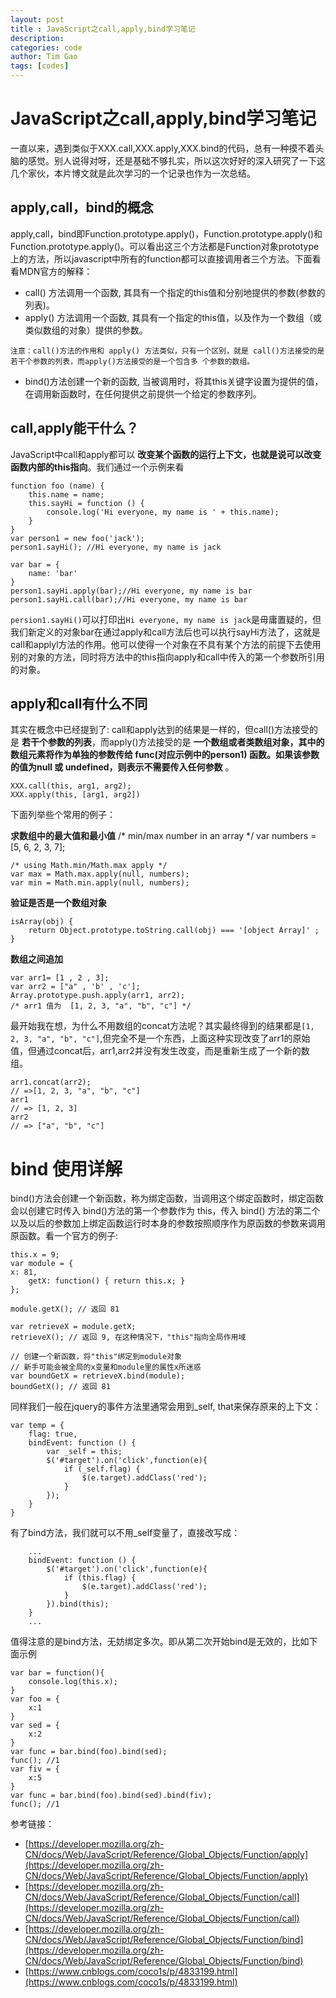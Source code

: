 ```yaml
---
layout: post
title : JavaScript之call,apply,bind学习笔记
description: 
categories: code
author: Tim Gao
tags: [codes]
---
```


# JavaScript之call,apply,bind学习笔记

一直以来，遇到类似于XXX.call,XXX.apply,XXX.bind的代码，总有一种摸不着头脑的感觉。别人说得对呀，还是基础不够扎实，所以这次好好的深入研究了一下这几个家伙，本片博文就是此次学习的一个记录也作为一次总结。

## apply,call，bind的概念

apply,call，bind即Function.prototype.apply()，Function.prototype.apply()和Function.prototype.apply()。可以看出这三个方法都是Function对象prototype上的方法，所以javascript中所有的function都可以直接调用者三个方法。下面看看MDN官方的解释：

* call() 方法调用一个函数, 其具有一个指定的this值和分别地提供的参数(参数的列表)。
* apply() 方法调用一个函数, 其具有一个指定的this值，以及作为一个数组（或类似数组的对象）提供的参数。
> 
    注意：call()方法的作用和 apply() 方法类似，只有一个区别，就是 call()方法接受的是若干个参数的列表，而apply()方法接受的是一个包含多 个参数的数组。
* bind()方法创建一个新的函数, 当被调用时，将其this关键字设置为提供的值，在调用新函数时，在任何提供之前提供一个给定的参数序列。

## call,apply能干什么？

JavaScript中call和apply都可以 **改变某个函数的运行上下文，也就是说可以改变函数内部的this指向**。我们通过一个示例来看

    function foo (name) {
        this.name = name;
        this.sayHi = function () {
            console.log('Hi everyone, my name is ' + this.name);
        }
    }
    var person1 = new foo('jack');
    person1.sayHi(); //Hi everyone, my name is jack

    var bar = {
        name: 'bar'
    }
    person1.sayHi.apply(bar);//Hi everyone, my name is bar
    person1.sayHi.call(bar);//Hi everyone, my name is bar

`persion1.sayHi()`可以打印出`Hi everyone, my name is jack`是毋庸置疑的，但我们新定义的对象bar在通过apply和call方法后也可以执行sayHi方法了，这就是call和applyl方法的作用。他可以使得一个对象在不具有某个方法的前提下去使用别的对象的方法，同时将方法中的this指向apply和call中传入的第一个参数所引用的对象。

## apply和call有什么不同

其实在概念中已经提到了: call和apply达到的结果是一样的，但call()方法接受的是 **若干个参数的列表**，而apply()方法接受的是 **一个数组或者类数组对象，其中的数组元素将作为单独的参数传给 func(对应示例中的person1) 函数。如果该参数的值为null 或 undefined，则表示不需要传入任何参数** 。

    XXX.call(this, arg1, arg2);
    XXX.apply(this, [arg1, arg2])

下面列举些个常用的例子：

**求数组中的最大值和最小值**
    /* min/max number in an array */
    var numbers = [5, 6, 2, 3, 7];

    /* using Math.min/Math.max apply */
    var max = Math.max.apply(null, numbers);
    var min = Math.min.apply(null, numbers);

**验证是否是一个数组对象**

    isArray(obj) {
        return Object.prototype.toString.call(obj) === '[object Array]' ;
    }

**数组之间追加**

    var arr1= [1 , 2 , 3];
    var arr2 = ["a" , 'b' , 'c'];
    Array.prototype.push.apply(arr1, arr2);
    /* arr1 值为  [1, 2, 3, "a", "b", "c"] */

最开始我在想，为什么不用数组的concat方法呢？其实最终得到的结果都是`[1, 2, 3, "a", "b", "c"]`,但完全不是一个东西，上面这种实现改变了arr1的原始值，但通过concat后，arr1,arr2并没有发生改变，而是重新生成了一个新的数组。

    arr1.concat(arr2);
    // =>[1, 2, 3, "a", "b", "c"]
    arr1
    // => [1, 2, 3]
    arr2
    // => ["a", "b", "c"]

# bind 使用详解

bind()方法会创建一个新函数，称为绑定函数，当调用这个绑定函数时，绑定函数会以创建它时传入 bind()方法的第一个参数作为 this，传入 bind() 方法的第二个以及以后的参数加上绑定函数运行时本身的参数按照顺序作为原函数的参数来调用原函数。看一个官方的例子:

    this.x = 9; 
    var module = {
    x: 81,
        getX: function() { return this.x; }
    };

    module.getX(); // 返回 81

    var retrieveX = module.getX;
    retrieveX(); // 返回 9, 在这种情况下，"this"指向全局作用域

    // 创建一个新函数，将"this"绑定到module对象
    // 新手可能会被全局的x变量和module里的属性x所迷惑
    var boundGetX = retrieveX.bind(module);
    boundGetX(); // 返回 81

同样我们一般在jquery的事件方法里通常会用到_self, that来保存原来的上下文：

    var temp = {
        flag: true,
        bindEvent: function () {
            var _self = this;
            $('#target').on('click',function(e){
                if (_self.flag) {
                    $(e.target).addClass('red');
                }
            });
        }
    }

有了bind方法，我们就可以不用_self变量了，直接改写成：

        ...
        bindEvent: function () {
            $('#target').on('click',function(e){
                if (this.flag) {
                    $(e.target).addClass('red');
                }
            }).bind(this);
        }
        ...

值得注意的是bind方法，无妨绑定多次。即从第二次开始bind是无效的，比如下面示例

    var bar = function(){
        console.log(this.x);
    }
    var foo = {
        x:1
    }
    var sed = {
        x:2
    }
    var func = bar.bind(foo).bind(sed);
    func(); //1
    var fiv = {
        x:5
    }
    var func = bar.bind(foo).bind(sed).bind(fiv);
    func(); //1

参考链接：

* [https://developer.mozilla.org/zh-CN/docs/Web/JavaScript/Reference/Global_Objects/Function/apply](https://developer.mozilla.org/zh-CN/docs/Web/JavaScript/Reference/Global_Objects/Function/apply)
* [https://developer.mozilla.org/zh-CN/docs/Web/JavaScript/Reference/Global_Objects/Function/call](https://developer.mozilla.org/zh-CN/docs/Web/JavaScript/Reference/Global_Objects/Function/call)
* [https://developer.mozilla.org/zh-CN/docs/Web/JavaScript/Reference/Global_Objects/Function/bind](https://developer.mozilla.org/zh-CN/docs/Web/JavaScript/Reference/Global_Objects/Function/bind)
* [https://www.cnblogs.com/coco1s/p/4833199.html](https://www.cnblogs.com/coco1s/p/4833199.html)